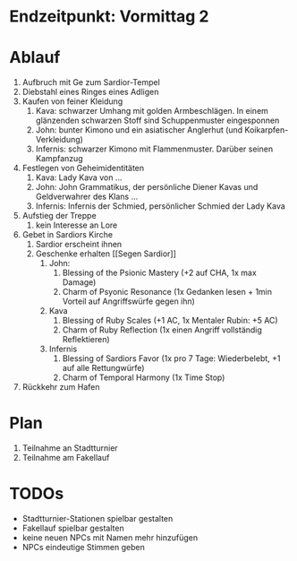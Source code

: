 # Endzeitpunkt: Vormittag 2

# Ablauf
1. Aufbruch mit Ge zum Sardior-Tempel
2. Diebstahl eines Ringes eines Adligen
3. Kaufen von feiner Kleidung
	1. Kava: schwarzer Umhang mit golden Armbeschlägen. In einem glänzenden schwarzen Stoff sind Schuppenmuster eingesponnen
	2. John: bunter Kimono und ein asiatischer Anglerhut (und Koikarpfen-Verkleidung)
	3. Infernis: schwarzer Kimono mit Flammenmuster. Darüber seinen Kampfanzug
4. Festlegen von Geheimidentitäten
	1. Kava: Lady Kava von ...
	2. John: John Grammatikus, der persönliche Diener Kavas und Geldverwahrer des Klans ...
	3. Infernis: Infernis der Schmied, persönlicher Schmied der Lady Kava
5. Aufstieg der Treppe
	1. kein Interesse an Lore
6. Gebet in Sardiors Kirche
	1. Sardior erscheint ihnen
	2. Geschenke erhalten [[Segen Sardior]]
		1. John: 
			1. Blessing of the Psionic Mastery (+2 auf CHA, 1x max Damage)
			2. Charm of Psyonic Resonance (1x Gedanken lesen + 1min Vorteil auf Angriffswürfe gegen ihn)
		2. Kava
			1. Blessing of Ruby Scales (+1 AC, 1x Mentaler Rubin: +5 AC)
			2. Charm of Ruby Reflection (1x einen Angriff vollständig Reflektieren)
		3. Infernis
			1. Blessing of Sardiors Favor (1x pro 7 Tage: Wiederbelebt, +1 auf alle Rettungwürfe)
			2. Charm of Temporal Harmony (1x Time Stop)
7. Rückkehr zum Hafen

# Plan
1. Teilnahme an Stadtturnier
2. Teilnahme am Fakellauf

# TODOs
- Stadtturnier-Stationen spielbar gestalten
- Fakellauf spielbar gestalten
- keine neuen NPCs mit Namen mehr hinzufügen
- NPCs eindeutige Stimmen geben